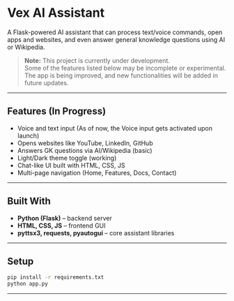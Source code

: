 # Vex AI Assistant 

A Flask-powered AI assistant that can process text/voice commands, open apps and websites, and even answer general knowledge questions using AI or Wikipedia.

> **Note:** This project is currently under development.  
> Some of the features listed below may be incomplete or experimental.  
> The app is being improved, and new functionalities will be added in future updates.

---

## Features (In Progress)
-  Voice and text input (As of now, the Voice input gets activated upon launch)
-  Opens websites like YouTube, LinkedIn, GitHub
-  Answers GK questions via AI/Wikipedia (basic)
-  Light/Dark theme toggle (working)
-  Chat-like UI built with HTML, CSS, JS
-  Multi-page navigation (Home, Features, Docs, Contact)

---

## Built With
- **Python (Flask)** – backend server  
- **HTML, CSS, JS** – frontend GUI  
- **pyttsx3, requests, pyautogui** – core assistant libraries  

---

## Setup
```bash
pip install -r requirements.txt
python app.py
```
---
